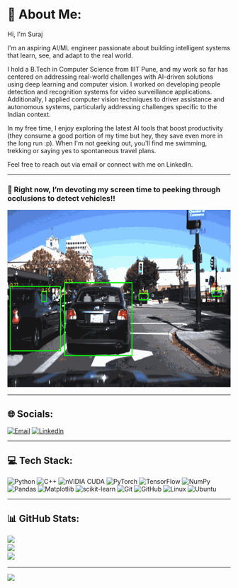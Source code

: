 # 💫 About Me:
Hi, I'm Suraj

I'm an aspiring AI/ML engineer passionate about building intelligent systems that learn, see, and adapt to the real world.

I hold a B.Tech in Computer Science from IIIT Pune, and my work so far has centered on addressing real-world challenges with AI-driven solutions using deep learning and computer vision. I worked on developing people detection and recognition systems for video surveillance applications. Additionally, I applied computer vision techniques to driver assistance and autonomous systems, particularly addressing challenges specific to the Indian context.

In my free time, I enjoy exploring the latest AI tools that boost productivity (they consume a good portion of my time but hey, they save even more in the long run :p). When I'm not geeking out, you'll find me swimming, trekking or saying yes to spontaneous travel plans. 

Feel free to reach out via email or connect with me on LinkedIn. 

---

### 🚗 Right now, I’m devoting my screen time to peeking through occlusions to detect vehicles!!
<img src="https://github.com/surajrao2003/surajrao2003/raw/main/asset1.gif" height="400"/>

---

## 🌐 Socials:
[![Email](https://img.shields.io/badge/Email-D14836?style=for-the-badge&logo=gmail&logoColor=white)](mailto:surajrao20@cse.iiitp.ac.in) 
[![LinkedIn](https://img.shields.io/badge/LinkedIn-%230077B5.svg?style=for-the-badge&logo=linkedin&logoColor=white)](https://linkedin.com/in/surajrao2003) 

---

## 💻 Tech Stack:
![Python](https://img.shields.io/badge/python-3670A0?style=for-the-badge&logo=python&logoColor=ffdd54) 
![C++](https://img.shields.io/badge/c++-%2300599C.svg?style=for-the-badge&logo=c%2B%2B&logoColor=white) 
![nVIDIA CUDA](https://img.shields.io/badge/cuda-000000.svg?style=for-the-badge&logo=nVIDIA&logoColor=green) 
![PyTorch](https://img.shields.io/badge/PyTorch-%23EE4C2C.svg?style=for-the-badge&logo=PyTorch&logoColor=white) 
![TensorFlow](https://img.shields.io/badge/TensorFlow-%23FF6F00.svg?style=for-the-badge&logo=TensorFlow&logoColor=white) 
![NumPy](https://img.shields.io/badge/numpy-%23013243.svg?style=for-the-badge&logo=numpy&logoColor=white) 
![Pandas](https://img.shields.io/badge/pandas-%23150458.svg?style=for-the-badge&logo=pandas&logoColor=white) 
![Matplotlib](https://img.shields.io/badge/Matplotlib-%23ffffff.svg?style=for-the-badge&logo=Matplotlib&logoColor=black) 
![scikit-learn](https://img.shields.io/badge/scikit--learn-%23F7931E.svg?style=for-the-badge&logo=scikit-learn&logoColor=white) 
![Git](https://img.shields.io/badge/git-%23F05033.svg?style=for-the-badge&logo=git&logoColor=white) 
![GitHub](https://img.shields.io/badge/github-%23121011.svg?style=for-the-badge&logo=github&logoColor=white) 
![Linux](https://img.shields.io/badge/Linux-FCC624?style=for-the-badge&logo=linux&logoColor=black) 
![Ubuntu](https://img.shields.io/badge/Ubuntu-E95420?style=for-the-badge&logo=ubuntu&logoColor=white)

---

## 📊 GitHub Stats:
![](https://github-readme-stats.vercel.app/api?username=surajrao2003&theme=dark&hide_border=false&include_all_commits=false&count_private=false)<br/>
![](https://github-readme-streak-stats.herokuapp.com/?user=surajrao2003&theme=dark&hide_border=false)<br/>
![](https://github-readme-stats.vercel.app/api/top-langs/?username=surajrao2003&theme=dark&hide_border=false&include_all_commits=false&count_private=false&layout=compact)

---

[![](https://visitcount.itsvg.in/api?id=surajrao2003&icon=0&color=0)](https://visitcount.itsvg.in)
